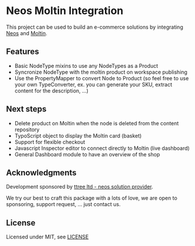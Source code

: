 # Neos Moltin Integration

This project can be used to build an e-commerce solutions by integrating [Neos](http://neos.typo3.org) and [Moltin](http://moltin.com).

Features
--------

* Basic NodeType mixins to use any NodeTypes as a Product
* Syncronize NodeType with the moltin product on workspace publishing
* Use the PropertyMapper to convert Node to Product (so feel free to use your own TypeConverter, ex. you can generate your SKU, extract content for the description, ...)

Next steps
----------

* Delete product on Moltin when the node is deleted from the content repository
* TypoScript object to display the Moltin card (basket)
* Support for flexible checkout
* Javascript Inspector editor to connect directly to Moltin (live dashboard)
* General Dashboard module to have an overview of the shop

Acknowledgments
---------------

Development sponsored by [ttree ltd - neos solution provider](http://ttree.ch).

We try our best to craft this package with a lots of love, we are open to sponsoring, support request, ... just contact us.

License
-------

Licensed under MIT, see [LICENSE](LICENSE)